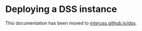 # Deploying a DSS instance

This documentation has been moved to [interuss.github.io/dss](https://interuss.github.io/dss).
